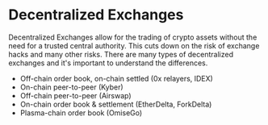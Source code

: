 # Decentralized Exchanges

Decentralized Exchanges allow for the trading of crypto assets without the need for a trusted central authority. This cuts down on the risk of exchange hacks and many other risks. There are many types of decentralized exchanges and it's important to understand the differences. 

* Off-chain order book, on-chain settled \(0x relayers, IDEX\) 
* On-chain peer-to-peer \(Kyber\) 
* Off-chain peer-to-peer \(Airswap\) 
* On-chain order book & settlement \(EtherDelta, ForkDelta\) 
* Plasma-chain order book \(OmiseGo\)

